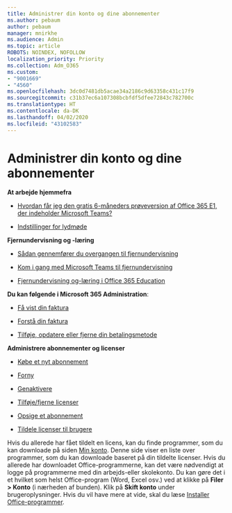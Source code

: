 ```yaml
---
title: Administrer din konto og dine abonnementer
ms.author: pebaum
author: pebaum
manager: mnirkhe
ms.audience: Admin
ms.topic: article
ROBOTS: NOINDEX, NOFOLLOW
localization_priority: Priority
ms.collection: Adm_O365
ms.custom:
- "9001669"
- "4560"
ms.openlocfilehash: 3dc0d7481db5acae34a2186c9d63358c431c17f9
ms.sourcegitcommit: c31b37ec6a107308bcbfdf5dfee72843c782700c
ms.translationtype: HT
ms.contentlocale: da-DK
ms.lasthandoff: 04/02/2020
ms.locfileid: "43102583"
---
```

# <a name="manage-your-account-and-subscriptions"></a>Administrer din konto og dine abonnementer

**At arbejde hjemmefra**
- [Hvordan får jeg den gratis 6-måneders prøveversion af Office 365 E1, der indeholder Microsoft Teams?](https://docs.microsoft.com/MicrosoftTeams/e1-trial-license)

- [Indstillinger for lydmøde](https://docs.microsoft.com/alchemyinsights/options-for-audio-conferencing)

**Fjernundervisning og -læring**

- [Sådan gennemfører du overgangen til fjernundervisning](https://www.microsoft.com/education/remote-learning)

- [Kom i gang med Microsoft Teams til fjernundervisning](https://docs.microsoft.com/MicrosoftTeams/remote-learning-edu)

- [Fjernundervisning og-læring i Office 365 Education](https://docs.microsoft.com/MicrosoftTeams/remote-learning-edu)

**Du kan følgende i Microsoft 365 Administration**: 

- [Få vist din faktura](https://docs.microsoft.com/microsoft-365/commerce/billing-and-payments/view-your-bill-or-invoice) 

- [Forstå din faktura](https://docs.microsoft.com/microsoft-365/commerce/billing-and-payments/understand-your-invoice)

- [Tilføje, opdatere eller fjerne din betalingsmetode](https://docs.microsoft.com/microsoft-365/commerce/billing-and-payments/add-update-or-remove-credit-card-or-bank-account)

**Administrere abonnementer og licenser** 

- [Købe et nyt abonnement](https://docs.microsoft.com/microsoft-365/commerce/subscriptions/upgrade-to-different-plan)

- [Forny](https://docs.microsoft.com/microsoft-365/commerce/subscriptions/renew-your-subscription) 

- [Genaktivere](https://docs.microsoft.com/microsoft-365/commerce/subscriptions/reactivate-your-subscription)

- [Tilføje/fjerne licenser](https://docs.microsoft.com/microsoft-365/commerce/licenses/buy-licenses)

- [Opsige et abonnement](https://docs.microsoft.com/microsoft-365/commerce/subscriptions/cancel-your-subscription)

- [Tildele licenser til brugere](https://docs.microsoft.com/microsoft-365/admin/manage/assign-licenses-to-users)

Hvis du allerede har fået tildelt en licens, kan du finde programmer, som du kan downloade på siden [Min konto](https://portal.office.com/account/#installs). Denne side viser en liste over programmer, som du kan downloade baseret på din tildelte licenser. Hvis du allerede har downloadet Office-programmerne, kan det være nødvendigt at logge på programmerne med din arbejds-eller skolekonto. Du kan gøre det i et hvilket som helst Office-program (Word, Excel osv.) ved at klikke på **Filer > Konto** (i nærheden af bunden). Klik på **Skift konto** under brugeroplysninger. Hvis du vil have mere at vide, skal du læse [Installer Office-programmer](https://docs.microsoft.com/microsoft-365/admin/setup/install-applications). 
